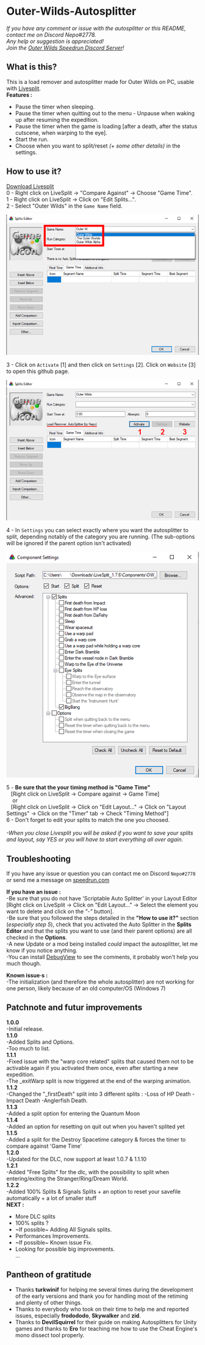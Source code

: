 # Outer-Wilds-Autosplitter
*If you have any comment or issue with the autosplitter or this README, contact me on Discord Nepo#2778.<br>
Any help or suggestion is appreciated!*<br>
*Join the [Outer Wilds Speedrun Discord Server](https://discord.gg/T69zH3UnSZ)!*

## What is this?
This is a load remover and autosplitter made for Outer Wilds on PC, usable with [Livesplit](https://livesplit.org/).<br>
__Features :__<br>
* Pause the timer when sleeping.<br>
* Pause the timer when quitting out to the menu - Unpause when waking up after resuming the expedition.<br>
* Pause the timer when the game is loading [after a death, after the status cutscene, when warping to the eye].<br>
* Start the run.<br>
* Choose when you want to split/reset *(+ some other details)* in the settings.<br>

## How to use it?

[Download Livesplit](https://livesplit.org/downloads/)<br>
0 - Right click on LiveSplit -> "Compare Against" -> Choose "Game Time".<br>
1 - Right click on LiveSplit -> Click on "Edit Splits...".<br>
2 - Select "Outer Wilds" in the `Game Name` field.<br>

![Select the game you are running](https://github.com/sseneca42/Outer-Wilds-Autosplitter/blob/main/Images/Image1_GameName.png)<br>

3 - Click on `Activate` [1] and then click on `Settings` [2]. Click on `Website` [3] to open this github page.<br>

![Active the Autosplitter and click on 'Settings'](https://github.com/sseneca42/Outer-Wilds-Autosplitter/blob/main/Images/Image2_ActivateSettings.png)<br>

4 - In `Settings` you can select exactly where you want the autosplitter to split, depending notably of the category you are running. (The sub-options will be ignored if the parent option isn't activated)<br>

![Settings](https://github.com/sseneca42/Outer-Wilds-Autosplitter/blob/main/Images/Image3_SettingsScreen.png)<br>

5 - __Be sure that the your timing method is "Game Time"__<br>
&nbsp;&nbsp; [Right click on LiveSplit -> Compare against -> Game Time]<br>
&nbsp;&nbsp;&nbsp; or<br>
&nbsp;&nbsp; [Right click on LiveSplit -> Click on "Edit Layout..." -> Click on "Layout Settings" -> Click on the "Timer" tab -> Check "Timing Method"]<br>
6 - Don't forget to edit your splits to match the one you choosed.<br><br>
*-When you close Livesplit you will be asked if you want to save your splits and layout, say YES or you will have to start everything all over again.<br>*

## Troubleshooting
If you have any issue or question you can contact me on Discord `Nepo#2778` or send me a message on [speedrun.com](https://www.speedrun.com/user/Nepo)<br>

__If you have an issue :__<br>
-Be sure that you do not have 'Scriptable Auto Splitter' in your Layout Editor [Right click on LiveSplit -> Click on "Edit Layout..." -> Select the element you want to delete and click on the *"-"* button].<br>
-Be sure that you followed the steps detailed in the __"How to use it?"__ section (*especially step 5*), check that you activated the Auto Splitter in the __Splits Editor__ and that the splits you want to use (and their parent options) are all checked in the __Options__.<br>
-A new Update or a mod being installed *could* impact the autosplitter, let me know if you notice anything.<br>
-You can install [DebugView](https://docs.microsoft.com/en-us/sysinternals/downloads/debugview) to see the comments, it probably won't help you much though.<br>

__Known issue·s :__<br>
-The initialization (and therefore the whole autosplitter) are not working for one person, likely because of an old computer/OS (Windows 7)<br>

## Patchnote and futur improvements
__1.0.0__<br>
-Initial release.<br>
__1.1.0__<br>
-Added Splits and Options.<br>
-Too much to list.<br>
__1.1.1__<br>
-Fixed issue with the "warp core related" splits that caused them not to be activable again if you activated them once, even after starting a new expedition.<br>
-The _exitWarp split is now triggered at the end of the warping animation.<br>
__1.1.2__<br>
-Changed the "_firstDeath" split into 3 different splits : -Loss of HP Death -Impact Death -Anglerfish Death.<br>
__1.1.3__<br>
-Added a split option for entering the Quantum Moon<br>
__1.1.4__<br>
-Added an option for resetting on quit out when you haven't splited yet<br>
__1.1.5__<br>
-Added a split for the Destroy Spacetime category & forces the timer to compare against 'Game Time'<br>
__1.2.0__<br>
-Updated for the DLC, now support at least 1.0.7 & 1.1.10<br>
__1.2.1__<br>
-Added "Free Splits" for the dlc, with the possibility to split when entering/exiting the Stranger/Ring/Dream World.<br>
__1.2.2__<br>
-Added 100% Splits & Signals Splits + an option to reset your savefile automatically + a lot of smaller stuff<br>
__NEXT :__<br>
- More DLC splits
- 100% splits ?
- ~If possible~ Adding All Signals splits.<br>
- Performances Improvements.<br>
- ~If possible~ Known issue Fix.<br>
- Looking for possible big improvements.<br>
...<br>

## Pantheon of gratitude

* Thanks __turkwinif__ for helping me several times during the development of the early versions and thank you for handling most of the retiming and plenty of other things.<br>
* Thanks to everybody who took on their time to help me and reported issues, especially __frodododo__, __Skywalker__ and __zid__.<br>
* Thanks to __DevilSquirrel__ for their guide on making Autosplitters for Unity games and thanks to __Ero__ for teaching me how to use the Cheat Engine's mono dissect tool properly.<br>
